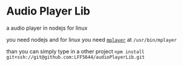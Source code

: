 # Audio Player Lib
a audio player in nodejs for linux

you need nodejs and for linux you need [`mplayer`](http://www.mplayerhq.hu/design7/news.html) at `/usr/bin/mplayer`

than you can simply type in a other project
`npm install git+ssh://git@github.com:LFF5644/audioPlayerLib.git`
